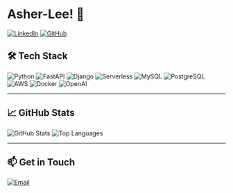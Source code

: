 # Asher-Lee! 🚀

[![LinkedIn](https://img.shields.io/badge/LinkedIn-Connect-blue?logo=linkedin)](https://www.linkedin.com/in/yourprofile/)
[![GitHub](https://img.shields.io/badge/GitHub-Follow-black?logo=github)](https://github.com/Asher-Lee/)

## 🛠 Tech Stack
![Python](https://img.shields.io/badge/Python-3776AB?style=for-the-badge&logo=python&logoColor=white)
![FastAPI](https://img.shields.io/badge/FastAPI-009688?style=for-the-badge&logo=fastapi&logoColor=white)
![Django](https://img.shields.io/badge/Django-092E20?style=for-the-badge&logo=django&logoColor=white)
![Serverless](https://img.shields.io/badge/Serverless-FD5750?style=for-the-badge&logo=serverless&logoColor=white)
![MySQL](https://img.shields.io/badge/MySQL-4479A1?style=for-the-badge&logo=mysql&logoColor=white)
![PostgreSQL](https://img.shields.io/badge/PostgreSQL-336791?style=for-the-badge&logo=postgresql&logoColor=white)
![AWS](https://img.shields.io/badge/AWS-FF9900?style=for-the-badge&logo=amazonaws&logoColor=white)
![Docker](https://img.shields.io/badge/Docker-2496ED?style=for-the-badge&logo=docker&logoColor=white)
![OpenAI](https://img.shields.io/badge/OpenAI-412991?style=for-the-badge&logo=openai&logoColor=white)

---

## 📈 GitHub Stats
![GitHub Stats](https://github-readme-stats.vercel.app/api?username=Asher-Lee&show_icons=true&theme=tokyonight)
![Top Languages](https://github-readme-stats.vercel.app/api/top-langs/?username=Asher-Lee&layout=compact&theme=tokyonight)

---

## 📫 Get in Touch
[![Email](https://img.shields.io/badge/Email-saintkitts0330@gmail.com-red?style=for-the-badge&logo=gmail&logoColor=white)](mailto:saintkitts0330@gmail.com)
